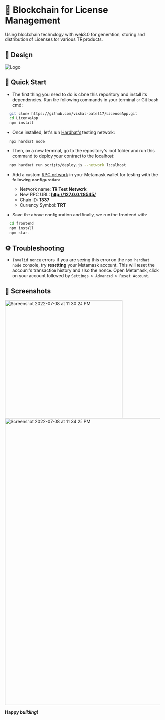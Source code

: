 # 🔗 Blockchain for License Management

Using blockchain technology with web3.0 for generation, storing and distribution of Licenses for various TR products.

## 🎨 Design

![Logo](https://lucid.app/publicSegments/view/c815ebb5-e01d-4cbb-917a-a89e60e89e32/image.png)

## 🚀 Quick Start

- The first thing you need to do is clone this repository and install its dependencies.
Run the following commands in your terminal or Git bash cmd:

```bash
  git clone https://github.com/vishal-patel17/LicenseApp.git
  cd LicenseApp
  npm install
```
- Once installed, let's run [Hardhat's](https://hardhat.org/) testing network:
```bash
  npx hardhat node
```
- Then, on a new terminal, go to the repository's root folder and run this command to deploy your contract to the localhost:
```bash
  npx hardhat run scripts/deploy.js --network localhost
```
- Add a custom [RPC network](https://metamask.zendesk.com/hc/en-us/articles/360043227612-How-to-add-a-custom-network-RPC) in your Metamask wallet for testing with the following configuration:

  - Network name: <b>TR Test Network</b>
  - New RPC URL: <b>http://127.0.0.1:8545/</b>
  - Chain ID: <b>1337</b>
  - Currency Symbol: <b>TRT</b>

- Save the above configuration and finally, we run the frontend with:
```bash
  cd frontend
  npm install
  npm start
```



## ⚙️ Troubleshooting

- ```Invalid nonce``` errors: if you are seeing this error on the ```npx hardhat node``` console, try <b>resetting</b> your Metamask account. This will reset the account's transaction history and also the nonce. Open Metamask, click on your account followed by ```Settings > Advanced > Reset Account```.


## 📸 Screenshots

<img width="382" alt="Screenshot 2022-07-08 at 11 30 24 PM" src="https://user-images.githubusercontent.com/10336383/178048858-99d3d048-a90d-41b2-a475-dbe319ed9752.png">

<img width="931" alt="Screenshot 2022-07-08 at 11 34 25 PM" src="https://user-images.githubusercontent.com/10336383/178048599-440f7d87-7ca8-4bbe-ad8e-6828385e41a7.png">




**Happy _building_!**
